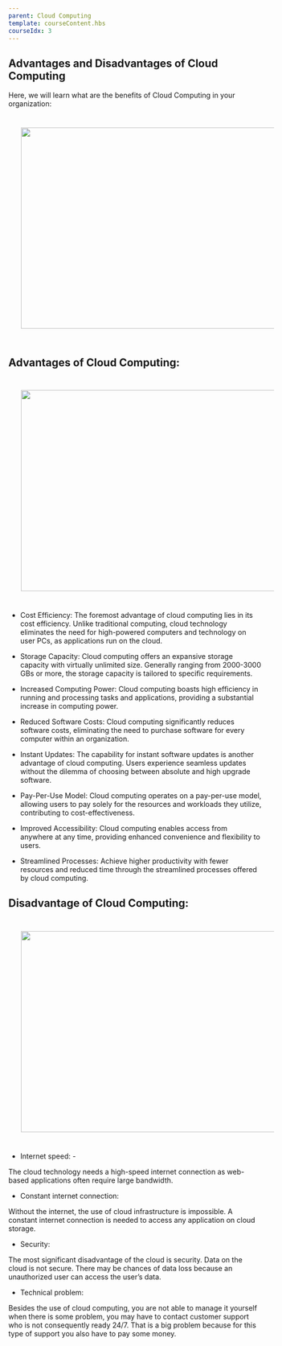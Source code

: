 ```yaml
---
parent: Cloud Computing
template: courseContent.hbs
courseIdx: 3
---
```


## Advantages and Disadvantages of Cloud Computing

Here, we will learn what are the benefits of Cloud Computing in your organization:

  <img src="/img/courses/cloud/advdis.png" style="width:855px; height: 400px; align-content: center; margin: 25px;"/>


## Advantages of Cloud Computing:

  <img src="/img/courses/cloud/adv.png" style="width:855px; height: 400px; align-content: center; margin: 25px;"/>


- Cost Efficiency:
The foremost advantage of cloud computing lies in its cost efficiency. Unlike traditional computing, cloud technology eliminates the need for high-powered computers and technology on user PCs, as applications run on the cloud.

- Storage Capacity:
Cloud computing offers an expansive storage capacity with virtually unlimited size. Generally ranging from 2000-3000 GBs or more, the storage capacity is tailored to specific requirements.

- Increased Computing Power: 
Cloud computing boasts high efficiency in running and processing tasks and applications, providing a substantial increase in computing power.

- Reduced Software Costs:
Cloud computing significantly reduces software costs, eliminating the need to purchase software for every computer within an organization.

- Instant Updates:
The capability for instant software updates is another advantage of cloud computing. Users experience seamless updates without the dilemma of choosing between absolute and high upgrade software.

- Pay-Per-Use Model:
Cloud computing operates on a pay-per-use model, allowing users to pay solely for the resources and workloads they utilize, contributing to cost-effectiveness.

- Improved Accessibility:
Cloud computing enables access from anywhere at any time, providing enhanced convenience and flexibility to users.

- Streamlined Processes:
Achieve higher productivity with fewer resources and reduced time through the streamlined processes offered by cloud computing.

##  Disadvantage of Cloud Computing:
  <img src="/img/courses/cloud/dis.png" style="width:855px; height: 400px; align-content: center; margin: 25px;"/>


- Internet speed: - 

The cloud technology needs a high-speed internet connection as web-based applications often require large bandwidth.

- Constant internet connection: 

Without the internet, the use of cloud infrastructure is impossible. A constant internet connection is needed to access any application on cloud storage.

- Security: 

 The most significant disadvantage of the cloud is security. Data on the cloud is not secure. There may be chances of data loss because an unauthorized user can access the user’s data.

- Technical problem: 

Besides the use of cloud computing, you are not able to manage it yourself when there is some problem, you may have to contact customer support who is not consequently ready 24/7. That is a big problem because for this type of support you also have to pay some money.
